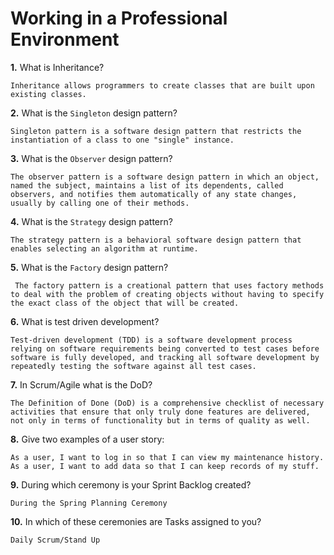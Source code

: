 # Working in a Professional Environment

**1.** What is Inheritance?
<!-- enter you answer in the space below -->
```
Inheritance allows programmers to create classes that are built upon existing classes.
```
**2.** What is the `Singleton` design pattern?
<!-- enter you answer in the space below -->
```
Singleton pattern is a software design pattern that restricts the instantiation of a class to one "single" instance.
```
**3.** What is the `Observer` design pattern?
<!-- enter you answer in the space below -->
```
The observer pattern is a software design pattern in which an object, named the subject, maintains a list of its dependents, called observers, and notifies them automatically of any state changes, usually by calling one of their methods.
```
**4.** What is the `Strategy` design pattern?
<!-- enter you answer in the space below -->
```
The strategy pattern is a behavioral software design pattern that enables selecting an algorithm at runtime.
```
**5.** What is the `Factory` design pattern?
<!-- enter you answer in the space below -->
```
 The factory pattern is a creational pattern that uses factory methods to deal with the problem of creating objects without having to specify the exact class of the object that will be created.
```
**6.** What is test driven development?
<!-- enter you answer in the space below -->
```
Test-driven development (TDD) is a software development process relying on software requirements being converted to test cases before software is fully developed, and tracking all software development by repeatedly testing the software against all test cases.
```
**7.** In Scrum/Agile what is the DoD?
<!-- enter you answer in the space below -->
```
The Definition of Done (DoD) is a comprehensive checklist of necessary activities that ensure that only truly done features are delivered, not only in terms of functionality but in terms of quality as well.
```
**8.** Give two examples of a user story:
<!-- enter you answer in the space below -->
```
As a user, I want to log in so that I can view my maintenance history.
As a user, I want to add data so that I can keep records of my stuff.
```
**9.** During which ceremony is your Sprint Backlog created?
<!-- enter you answer in the space below -->
```
During the Spring Planning Ceremony
```
**10.** In which of these ceremonies are Tasks assigned to you?
<!-- enter you answer in the space below -->
```
Daily Scrum/Stand Up
```